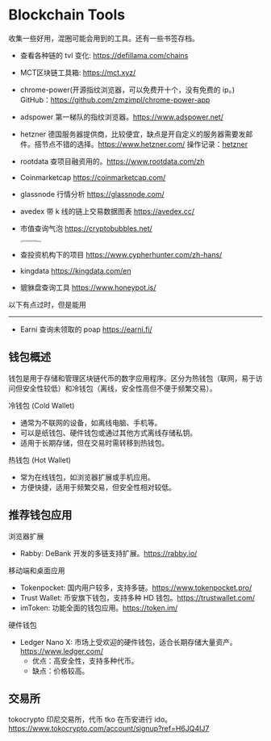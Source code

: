 # Blockchain Tools

收集一些好用，混圈可能会用到的工具。还有一些书签存档。

- 查看各种链的 tvl 变化: https://defillama.com/chains

- MCT区块链工具箱: https://mct.xyz/

- chrome-power(开源指纹浏览器，可以免费开十个，没有免费的 ip。) GitHub：https://github.com/zmzimpl/chrome-power-app

- adspower 第一梯队的指纹浏览器。https://www.adspower.net/

- hetzner 德国服务器提供商，比较便宜，缺点是开自定义的服务器需要发邮件。搭节点不错的选择。https://www.hetzner.com/ 操作记录：[hetzner](./child/hetzner.md)

- rootdata 查项目融资用的。https://www.rootdata.com/zh

- Coinmarketcap https://coinmarketcap.com/

- glassnode 行情分析 https://glassnode.com/

- avedex 带 k 线的链上交易数据图表 https://avedex.cc/

- 市值查询气泡 https://cryptobubbles.net/

  <img src="https://static.yoouu.cn/static/imgs/doc/blockchain/202111241526766.png" alt="202111241526766.png" style="zoom:25%;" />

- 查投资机构下的项目 https://www.cypherhunter.com/zh-hans/

- kingdata https://kingdata.com/en

- 貔貅盘查询工具 https://www.honeypot.is/

以下有点过时，但是能用

---

- Earni 查询未领取的 poap https://earni.fi/

## 钱包概述

钱包是用于存储和管理区块链代币的数字应用程序。区分为热钱包（联网，易于访问但安全性较低）和冷钱包（离线，安全性高但不便于频繁交易）。

冷钱包 (Cold Wallet)

- 通常为不联网的设备，如离线电脑、手机等。
- 可以是纸钱包、硬件钱包或通过其他方式离线存储私钥。
- 适用于长期存储，但在交易时需转移到热钱包。

热钱包 (Hot Wallet)

- 常为在线钱包，如浏览器扩展或手机应用。
- 方便快捷，适用于频繁交易，但安全性相对较低。

## 推荐钱包应用

浏览器扩展

- Rabby: DeBank 开发的多链支持扩展。https://rabby.io/

移动端和桌面应用

- Tokenpocket: 国内用户较多，支持多链。https://www.tokenpocket.pro/
- Trust Wallet: 币安旗下钱包，支持多种 HD 钱包。https://trustwallet.com/
- imToken: 功能全面的钱包应用。https://token.im/

硬件钱包

- Ledger Nano X: 市场上受欢迎的硬件钱包，适合长期存储大量资产。https://www.ledger.com/
  - 优点：高安全性，支持多种代币。
  - 缺点：价格较高。

## 交易所

tokocrypto 印尼交易所，代币 tko 在币安进行 ido。 https://www.tokocrypto.com/account/signup?ref=H6JQ4IJ7
